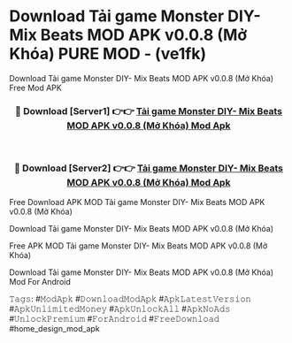 # Download Tải game Monster DIY- Mix Beats MOD APK v0.0.8 (Mở Khóa) PURE MOD - (ve1fk)
Download Tải game Monster DIY- Mix Beats MOD APK v0.0.8 (Mở Khóa) Free Mod APK

<div align="center">
<h3>🔴 Download [Server1] 👉👉 <a href="https://apk-comot.site?title=Tải_game_Monster_DIY-_Mix_Beats_MOD_APK_v0.0.8_(Mở_Khóa)">Tải game Monster DIY- Mix Beats MOD APK v0.0.8 (Mở Khóa) Mod Apk</a></h3><br>

<h3>🔴 Download [Server2] 👉👉 <a href="https://apk-comot.site?title=Tải_game_Monster_DIY-_Mix_Beats_MOD_APK_v0.0.8_(Mở_Khóa)">Tải game Monster DIY- Mix Beats MOD APK v0.0.8 (Mở Khóa) Mod Apk</a></h3>
</div>


Free Download APK MOD Tải game Monster DIY- Mix Beats MOD APK v0.0.8 (Mở Khóa)

Download Tải game Monster DIY- Mix Beats MOD APK v0.0.8 (Mở Khóa) 

Free APK MOD Tải game Monster DIY- Mix Beats MOD APK v0.0.8 (Mở Khóa) 

Download Tải game Monster DIY- Mix Beats MOD APK v0.0.8 (Mở Khóa) Mod For Android

𝚃𝚊𝚐𝚜: #𝙼𝚘𝚍𝙰𝚙𝚔 #𝙳𝚘𝚠𝚗𝚕𝚘𝚊𝚍𝙼𝚘𝚍𝙰𝚙𝚔 #𝙰𝚙𝚔𝙻𝚊𝚝𝚎𝚜𝚝𝚅𝚎𝚛𝚜𝚒𝚘𝚗 #𝙰𝚙𝚔𝚄𝚗𝚕𝚒𝚖𝚒𝚝𝚎𝚍𝙼𝚘𝚗𝚎𝚢 #𝙰𝚙𝚔𝚄𝚗𝚕𝚘𝚌𝚔𝙰𝚕𝚕 #𝙰𝚙𝚔𝙽𝚘𝙰𝚍𝚜 #𝚄𝚗𝚕𝚘𝚌𝚔𝙿𝚛𝚎𝚖𝚒𝚞𝚖 #𝙵𝚘𝚛𝙰𝚗𝚍𝚛𝚘𝚒𝚍 #𝙵𝚛𝚎𝚎𝙳𝚘𝚠𝚗𝚕𝚘𝚊𝚍 #home_design_mod_apk
